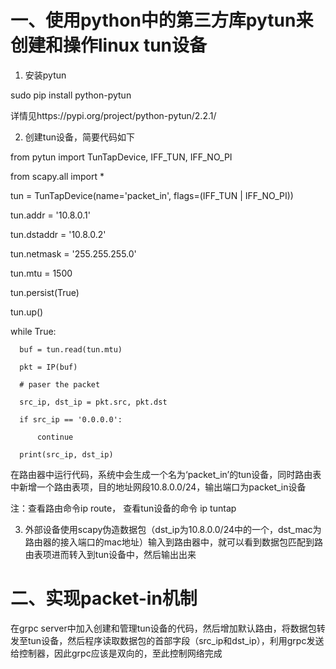 # 一、使用python中的第三方库pytun来创建和操作linux tun设备
  
  1. 安装pytun
  
  sudo pip install python-pytun
  
  详情见https://pypi.org/project/python-pytun/2.2.1/
  
  2. 创建tun设备，简要代码如下
  
  
  from pytun import TunTapDevice, IFF_TUN, IFF_NO_PI
  
  from scapy.all import *
  
  tun = TunTapDevice(name='packet_in', flags=(IFF_TUN | IFF_NO_PI))
  
  tun.addr = '10.8.0.1'
  
  tun.dstaddr = '10.8.0.2'
  
  tun.netmask = '255.255.255.0'
  
  tun.mtu = 1500

  tun.persist(True)
  
  tun.up()

  while True:
  
      buf = tun.read(tun.mtu)
      
      pkt = IP(buf)
      
      # paser the packet
      
      src_ip, dst_ip = pkt.src, pkt.dst
      
      if src_ip == '0.0.0.0':
      
          continue
          
      print(src_ip, dst_ip)

  在路由器中运行代码，系统中会生成一个名为‘packet_in’的tun设备，同时路由表中新增一个路由表项，目的地址网段10.8.0.0/24，输出端口为packet_in设备
  
  注：查看路由命令ip route， 查看tun设备的命令 ip tuntap
  
  3. 外部设备使用scapy伪造数据包（dst_ip为10.8.0.0/24中的一个，dst_mac为路由器的接入端口的mac地址）输入到路由器中，就可以看到数据包匹配到路由表项进而转入到tun设备中，然后输出出来
  
# 二、实现packet-in机制

在grpc server中加入创建和管理tun设备的代码，然后增加默认路由，将数据包转发至tun设备，然后程序读取数据包的首部字段（src_ip和dst_ip），利用grpc发送给控制器，因此grpc应该是双向的，至此控制网络完成
  
  
  

